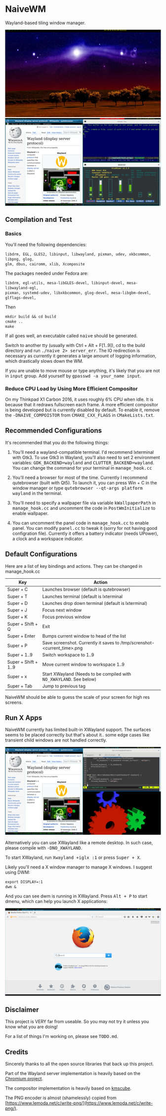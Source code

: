 # NaiveWM
Wayland-based  tiling window manager.

![Desktop](https://raw.githubusercontent.com/kkspeed/NaiveWM/master/images/screenshot_0.png)
![Screenshot](https://raw.githubusercontent.com/kkspeed/NaiveWM/master/images/screenshot_1.png)

## Compilation and Test
### Basics
You'll need the following dependencies:

    libdrm, EGL, GLES2, libinput, libwayland, pixman, udev, xkbcommon, libpng, glog,
    glm, dbus, cairomm, xlib, Xcomposite

The packages needed under Fedora are:

    libdrm, egl-utils, mesa-libGLES-devel, libinput-devel, mesa-libwayland-egl, 
	pixman, systemd-udev, libxkbcommon, glog-devel, mesa-libgbm-devel, glflags-devel,


Then

    mkdir build && cd build
    cmake ..
    make 

If all goes well, an executable called <tt>naive</tt> should be generated.

Switch to another tty (usually with Ctrl + Alt + F[1..9]), cd to the build
directory and run <tt>./naive 2> server\_err</tt>. The IO redirection is 
necessary as currently it generates a large amount of logging information,
which drastically slows down the WM.

If you are unable to move mouse or type anything, it's likely that you are
not in <tt>input</tt> group. Add yourself by <tt>gpasswd -a your\_name 
input</tt>.

### Reduce CPU Load by Using More Efficient Compositor
On my Thinkpad X1 Carbon 2016, it uses roughly 6% CPU when idle. It is
because that it redraws fullscreen each frame. A more efficient compositor
is being developed but is currently disabled by default. To enable it, remove
the <tt>-DNAIVE\_COMPOISTOR</tt> from <tt>CMAKE\_CXX\_FLAGS</tt> in 
<tt>CMakeLists.txt</tt>.

## Recommended Configurations
It's recommended that you do the following things:

1. You'll need a wayland-compatible terminal. I'd recommend lxterminal
   with Gtk3. To use Gtk3 in Wayland, you'll also need to set 2 environment 
   variables: <tt>GDK\_BACKEND=wayland</tt> and <tt>CLUTTER\_BACKEND=wayland</tt>.
   You can change the command for your terminal in <tt>manage\_hook.cc</tt>

2. You'll need a browser for most of the time. Currently I recommend qutebrowser (built
   with Qt5). To launch it, you can press Win + C in the window manager or type
   <tt>qutebrowser --qt-args platform wayland</tt> in the terminal.

3. You'll need to specify a wallpaper file via variable <tt>kWallpaperPath</tt> in 
   <tt>manage\_hook.cc</tt> and uncomment the code in <tt>PostWmInitialize</tt> to
   enable wallpaper.

4. You can uncomment the panel code in <tt>manage\_hook.cc</tt> to enable panel.
   You can modify <tt>panel.cc</tt> to tweak it (sorry for not having good configration
   file). Currently it offers a battery indicator (needs UPower), a clock and
   a workspace indicator.

## Default Configurations
Here are a list of key bindings and actions. They can be changed in manage\_hook.cc

| Key                 | Action                                                                      |
|---------------------|-----------------------------------------------------------------------------|
|Super + C            | Launches browser (default is qutebrowser)                                   |
|Super + T            | Launches terminal (default is lxterminal                                    |
|Super + D            | Launches drop down terminal (default is lxterminal)                         |
|Super + J            | Focus next window                                                           |
|Super + K            | Focus previous window                                                       |
|Super + Shift + Q    | Exit                                                                        |
|Super + Enter        | Bumps current window to head of the list                                    |
|Super + P            | Save screenshot. Currently it saves to /tmp/screnshot-\<current\_time\>.png |
|Super + 1..9         | Switch workspace to 1..9                                                    |
|Super + Shift + 1..9 | Move current window to workspace 1..9                                       |
|Super + x            | Start XWayland (Needs to be compiled with <tt>NO\_XWAYLAND</tt>. See below) |
|Super + Tab          | Jump to previous tag                                                        |

NaiveWM should be able to guess the scale of your screen for high res screens.

## Run X Apps
NaiveWM currently has limited built-in XWayland support. The surfaces seems to be placed correctly
but that's about it.. some edge cases like transient child windows are not handled correctly. 

![XWaylandMix](https://raw.githubusercontent.com/kkspeed/NaiveWM/master/images/xwayland_mix.png)

Alternatively you can use XWayland like a remote desktop. In such case, please compile
with <tt> -DNO\_XWAYLAND</tt>.

To start XWayland, run <tt>Xwayland +iglx :1</tt> or press <tt>Super + X</tt>.

Likely you'll need a X window manager to manage X windows. I suggest using DWM:

    export DISPLAY=:1
    dwm &

And you can see dwm is running in XWayland. Press <tt>Alt + P</tt> to start dmenu,
which can help you launch X applications:

![XWayland](https://raw.githubusercontent.com/kkspeed/NaiveWM/master/images/xwayland.png)

## Disclaimer
This project is VERY far from useable. So you may not try it unless you know
what you are doing!

For a list of things I'm working on, please see <tt>TODO.md</tt>.

## Credits
Sincerely thanks to all the open source libraries that back up this project. 

Part of the Wayland server implementation is heavily based on the 
[Chromium project](https://www.chromium.org/).

The compositor implementation is heavily based on 
[kmscube](https://github.com/robclark/kmscube/blob/master/kmscube.c). 

The PNG encoder is almost (shamelessly) copied from
[https://www.lemoda.net/c/write-png/](https://www.lemoda.net/c/write-png/).

